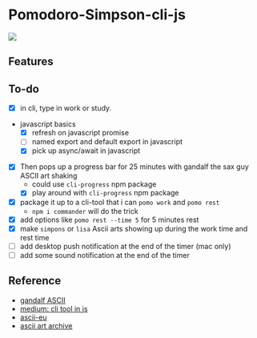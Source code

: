 # Pomodoro-Simpson-cli-js

![](https://t3.ftcdn.net/jpg/05/59/43/08/360_F_559430832_nsbmfLyk7lzRrzM6x7yN9SzDUwmiFHgE.jpg)

## Features


## To-do

- [x] in cli, type in work or study.
- javascript basics
    - [x] refresh on javascript promise
    - [ ] named export and default export in javascript
    - [x] pick up async/await in javascript
- [x] Then pops up a progress bar for 25 minutes with gandalf the sax guy ASCII art shaking
    - could use `cli-progress` npm package
    - [x] play around with `cli-progress` npm package
- [x] package it up to a cli-tool that i can `pomo work` and `pomo rest`
    - `npm i commander` will do the trick
- [x] add options like `pomo rest --time 5` for 5 minutes rest
- [x] make `simpons` or `lisa` Ascii arts showing up during the work time and rest time
- [ ] add desktop push notification at the end of the timer (mac only)
- [ ] add some sound notification at the end of the timer

## Reference

- [gandalf ASCII](https://learn.microsoft.com/en-gb/archive/blogs/wesdyer/linq-to-ascii-art)
- [medium: cli tool in js](https://webcache.googleusercontent.com/search?q=cache:https://medium.com/nmc-techblog/building-a-cli-with-node-js-in-2024-c278802a3ef5&strip=0&vwsrc=1&referer=medium-parser)
- [ascii-eu](https://www.asciiart.eu/image-to-ascii)
- [ascii art archive](https://www.asciiart.eu/cartoons/simpsons)
